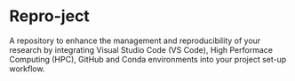 # Repro-ject
A repository to enhance the management and reproducibility of your research by integrating Visual Studio Code (VS Code), High Performace Computing (HPC), GitHub and Conda environments into your project set-up workflow.
